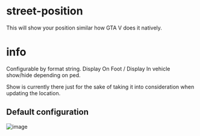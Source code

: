 # street-position
This will show your position similar how GTA V does it natively.

# info
Configurable by format string.
Display On Foot / Display In vehicle show/hide depending on ped.

Show is currently there just for the sake of taking it into consideration when updating the location.

## Default configuration
![image](https://user-images.githubusercontent.com/9960794/50387612-3c57d500-0709-11e9-865d-31d6ffe76f9a.png)
